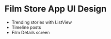 # Film Store App UI Design
* Trending stories with ListView
* Timeline posts
* Film Details screen

